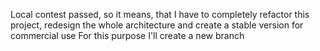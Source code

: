 Local contest passed, so it means, that I have to completely refactor this project, redesign the whole architecture and create a stable version for commercial use
For this purpose I'll create a new branch 